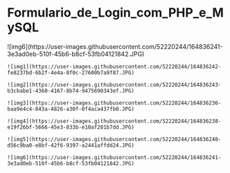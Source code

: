 # Formulario_de_Login_com_PHP_e_MySQL

<div style={margin: auto;}>
	![img6](https://user-images.githubusercontent.com/52220244/164836241-3e3ad0eb-510f-45b6-b8cf-53fb04121842.JPG)

	![img1](https://user-images.githubusercontent.com/52220244/164836242-fe8237bd-6b2f-4e4a-8f0c-27600b7a9f87.JPG)

	![img2](https://user-images.githubusercontent.com/52220244/164836243-b3cbabe1-4360-4167-8b74-9475690343ef.JPG)

	![img3](https://user-images.githubusercontent.com/52220244/164836236-baa9e4c4-843a-4826-a30f-0f4aca437fb0.JPG)

	![img4](https://user-images.githubusercontent.com/52220244/164836238-e19f26bf-5666-45e3-833b-e10af201b7dd.JPG)

	![img5](https://user-images.githubusercontent.com/52220244/164836240-d56c9ba0-e8bf-42f6-9397-a2441affdd24.JPG)

	![img6](https://user-images.githubusercontent.com/52220244/164836241-3e3ad0eb-510f-45b6-b8cf-53fb04121842.JPG)
</div